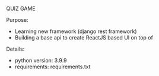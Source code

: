 QUIZ GAME

Purpose:
- Learning new framework (django rest framework)
- Building a base api to create ReactJS based UI on top of

Details:
- python version: 3.9.9
- requirements: requirements.txt
